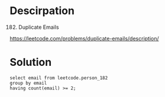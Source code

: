 # Descirpation

182. Duplicate Emails

https://leetcode.com/problems/duplicate-emails/description/

# Solution
```
select email from leetcode.person_182
group by email
having count(email) >= 2;
```
